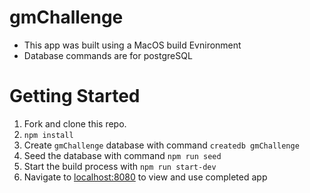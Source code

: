 # gmChallenge

- This app was built using a MacOS build Evnironment
- Database commands are for postgreSQL

# Getting Started

1. Fork and clone this repo.
2. `npm install`
3. Create `gmChallenge` database with command `createdb gmChallenge`
4. Seed the database with command `npm run seed`
5. Start the build process with `npm run start-dev`
6. Navigate to [localhost:8080](http://localhost:8080) to view and use completed app
